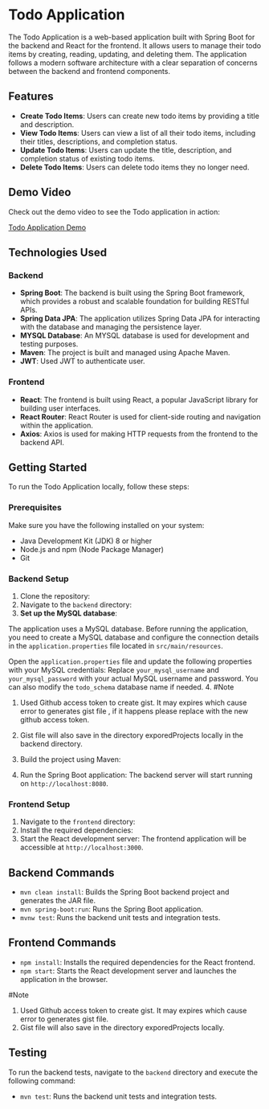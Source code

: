 # Todo Application

The Todo Application is a web-based application built with Spring Boot for the backend and React for the frontend. It allows users to manage their todo items by creating, reading, updating, and deleting them. The application follows a modern software architecture with a clear separation of concerns between the backend and frontend components.

## Features

- **Create Todo Items**: Users can create new todo items by providing a title and description.
- **View Todo Items**: Users can view a list of all their todo items, including their titles, descriptions, and completion status.
- **Update Todo Items**: Users can update the title, description, and completion status of existing todo items.
- **Delete Todo Items**: Users can delete todo items they no longer need.

## Demo Video

Check out the demo video to see the Todo application in action:

[Todo Application Demo](https://youtu.be/_DVgtr5TOWY)

## Technologies Used

### Backend

- **Spring Boot**: The backend is built using the Spring Boot framework, which provides a robust and scalable foundation for building RESTful APIs.
- **Spring Data JPA**: The application utilizes Spring Data JPA for interacting with the database and managing the persistence layer.
- **MYSQL Database**: An MYSQL database is used for development and testing purposes.
- **Maven**: The project is built and managed using Apache Maven.
- **JWT**: Used JWT to authenticate user.

### Frontend

- **React**: The frontend is built using React, a popular JavaScript library for building user interfaces.
- **React Router**: React Router is used for client-side routing and navigation within the application.
- **Axios**: Axios is used for making HTTP requests from the frontend to the backend API.

## Getting Started

To run the Todo Application locally, follow these steps:

### Prerequisites

Make sure you have the following installed on your system:

- Java Development Kit (JDK) 8 or higher
- Node.js and npm (Node Package Manager)
- Git

### Backend Setup

1. Clone the repository:
2. Navigate to the `backend` directory:
3. **Set up the MySQL database**:

The application uses a MySQL database. Before running the application, you need to create a MySQL database and configure the connection details in the `application.properties` file located in `src/main/resources`.

Open the `application.properties` file and update the following properties with your MySQL credentials:
Replace `your_mysql_username` and `your_mysql_password` with your actual MySQL username and password. You can also modify the `todo_schema` database name if needed.
4. #Note

1. Used Github access token to create gist. It may expires which cause error to generates gist file , if it happens please replace with the new github access token. 
2. Gist file will also save in the directory exporedProjects locally in the backend directory.

5. Build the project using Maven:
6. Run the Spring Boot application:
The backend server will start running on `http://localhost:8080`.

### Frontend Setup

1. Navigate to the `frontend` directory:
2. Install the required dependencies:
3. Start the React development server:
The frontend application will be accessible at `http://localhost:3000`.

## Backend Commands

- `mvn clean install`: Builds the Spring Boot backend project and generates the JAR file.
- `mvn spring-boot:run`: Runs the Spring Boot application.
- `mvnw test`: Runs the backend unit tests and integration tests.

## Frontend Commands

- `npm install`: Installs the required dependencies for the React frontend.
- `npm start`: Starts the React development server and launches the application in the browser.

#Note

1. Used Github access token to create gist. It may expires which cause error to generates gist file. 
2. Gist file will also save in the directory exporedProjects locally.

## Testing


To run the backend tests, navigate to the `backend` directory and execute the following command:
- `mvn test`: Runs the backend unit tests and integration tests.





